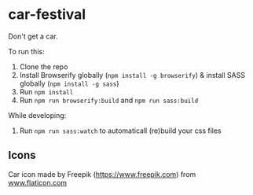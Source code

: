 # car-festival
Don't get a car.

To run this:
1) Clone the repo
2) Install Browserify globally (`npm install -g browserify`) & install SASS globally (`npm install -g sass`)
3) Run `npm install`
4) Run `npm run browserify:build` and `npm run sass:build`

While developing:
1) Run `npm run sass:watch` to automaticall (re)build your css files

## Icons
Car icon made by Freepik (https://www.freepik.com) from www.flaticon.com
